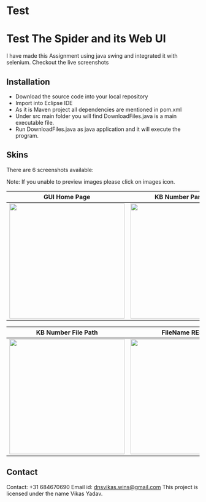 # Test
# Test The Spider and its Web UI

I have made this Assignment using java swing and integrated it with selenium. Checkout the live screenshots

## Installation

* Download the source code into your local repository
* Import into Eclipse IDE
* As it is Maven project all dependencies are mentioned in pom.xml
* Under src main folder you will find DownloadFiles.java is a main executable file.
* Run DownloadFiles.java as java application and it will execute the program.

## Skins

There are 6 screenshots available:

Note: If you unable to preview images please click on images icon.

| GUI Home Page | KB Number Parameter | KB Number RESULT |
|---------|---------|---------|
| <img src="https://github.com/Vikas1712/Test/tree/master/src/main/java/verint/com/Utils/images/GUI_1.PNG" width="300"/> | <img src="https://github.com/Vikas1712/Test/tree/master/src/main/java/verint/com/Utils/images/GUI_2.PNG" width="300"/> | <img src="https://github.com/Vikas1712/Test/tree/master/src/main/java/verint/com/Utils/images/GUI_3.PNG" width="300"/> |

| KB Number File Path | FileName RESULT | FileName File Path  |
|---------|---------|---------|
| <img src="https://github.com/Vikas1712/Test/tree/master/src/main/java/verint/com/Utils/images/GUI_4.PNG" width="300"/> | <img src="https://github.com/Vikas1712/Test/tree/master/src/main/java/verint/com/Utils/images/GUI_5.PNG" width="300"/> | <img src="https://github.com/Vikas1712/Test/tree/master/src/main/java/verint/com/Utils/images/GUI_6.PNG" width="300"/> |

## Contact
 
 Contact: +31 684670690
 Email id: dnsvikas.wins@gmail.com
 This project is licensed under the name Vikas Yadav.
